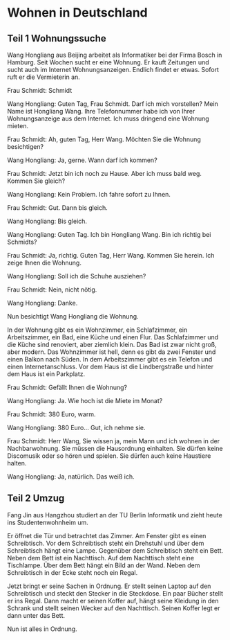 ﻿# Wohnen in Deutschland

## Teil 1 Wohnungssuche

Wang Hongliang aus Beijing arbeitet als Informatiker bei der Firma Bosch in Hamburg. Seit Wochen sucht er eine Wohnung. Er kauft Zeitungen und sucht auch im Internet Wohnungsanzeigen. Endlich findet er etwas. Sofort ruft er die Vermieterin an.	

Frau Schmidt: Schmidt

Wang Hongliang: Guten Tag, Frau Schmidt. Darf ich mich vorstellen? Mein Name ist Hongliang Wang. Ihre Telefonnummer habe ich von Ihrer Wohnungsanzeige aus dem Internet. Ich muss dringend eine Wohnung mieten.

Frau Schmidt: Ah, guten Tag, Herr Wang. Möchten Sie die Wohnung besichtigen?

Wang Hongliang: Ja, gerne. Wann darf ich kommen?

Frau Schmidt: Jetzt bin ich noch zu Hause. Aber ich muss bald weg. Kommen Sie gleich?

Wang Hongliang: Kein Problem. Ich fahre sofort zu Ihnen.

Frau Schmidt: Gut. Dann bis gleich.

Wang Hongliang: Bis gleich.

Wang Hongliang: Guten Tag. Ich bin Hongliang Wang. Bin ich richtig bei Schmidts?

Frau Schmidt: Ja, richtig. Guten Tag, Herr Wang. Kommen Sie herein. Ich zeige Ihnen die Wohnung.

Wang Hongliang: Soll ich die Schuhe ausziehen?

Frau Schmidt: Nein, nicht nötig.

Wang Hongliang: Danke.

Nun besichtigt Wang Hongliang die Wohnung.

In der Wohnung gibt es ein Wohnzimmer, ein Schlafzimmer, ein Arbeitszimmer, ein Bad, eine Küche und einen Flur. Das Schlafzimmer und die Küche sind renoviert, aber ziemlich klein. Das Bad ist zwar nicht groß, aber modern. Das Wohnzimmer ist hell, denn es gibt da zwei Fenster und einen Balkon nach Süden. In dem Arbeitszimmer gibt es ein Telefon und einen Internetanschluss. Vor dem Haus ist die Lindbergstraße und hinter dem Haus ist ein Parkplatz.

Frau Schmidt: Gefällt Ihnen die Wohnung?

Wang Hongliang: Ja. Wie hoch ist die Miete im Monat?

Frau Schmidt: 380 Euro, warm.

Wang Hongliang: 380 Euro... Gut, ich nehme sie.

Frau Schmidt: Herr Wang, Sie wissen ja, mein Mann und ich wohnen in der Nachbarwohnung. Sie müssen die Hausordnung einhalten. Sie dürfen keine Discomusik oder so hören und spielen. Sie dürfen auch keine Haustiere halten.

Wang Hongliang: Ja, natürlich. Das weiß ich.

## Teil 2 Umzug

Fang Jin aus Hangzhou studiert an der TU Berlin Informatik und zieht heute ins Studentenwohnheim um.

Er öffnet die Tür und betrachtet das Zimmer. Am Fenster gibt es einen Schreibtisch. Vor dem Schreibtisch steht ein Drehstuhl und über dem Schreibtisch hängt eine Lampe. Gegenüber dem Schreibtisch steht ein Bett. Neben dem Bett ist ein Nachttisch. Auf dem Nachttisch steht eine Tischlampe. Über dem Bett hängt ein Bild an der Wand. Neben dem Schreibtisch in der Ecke steht noch ein Regal.

Jetzt bringt er seine Sachen in Ordnung. Er stellt seinen Laptop auf den Schreibtisch und steckt den Stecker in die Steckdose. Ein paar Bücher stellt er ins Regal. Dann macht er seinen Koffer auf, hängt seine Kleidung in den Schrank und stellt seinen Wecker auf den Nachttisch. Seinen Koffer legt er dann unter das Bett.

Nun ist alles in Ordnung.

